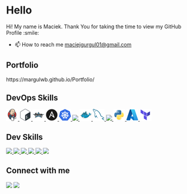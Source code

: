 <div align="center">
</div>

<h1> Hello </h1>
<p align='center'>

</p>
<div size='20px'> Hi! My name is Maciek. Thank You for taking the time to view my GitHub Profile :smile: 
</div>

- 📫 How to reach me maciejgurgul01@gmail.com

 
 <h2>Portfolio</h2>
 <span>https://margulwb.github.io/Portfolio/</span>


<h2> DevOps Skills </h2>

<a href="https://github.com/Margulwb?tab=repositories&q=&type=&language=jenkins&sort="> 
  <img width="32px" src="https://raw.githubusercontent.com/devicons/devicon/master/icons/jenkins/jenkins-original.svg"> 
</a>

<a href="https://github.com/Margulwb?tab=repositories&q=&type=&language=shell&sort="> 
  <img width="32px" src="https://raw.githubusercontent.com/devicons/devicon/master/icons/bash/bash-original.svg"> 
</a>

<a href="https://github.com/Margulwb?tab=repositories&q=&type=&language=groovy&sort="> 
  <img width="32px" src="https://raw.githubusercontent.com/devicons/devicon/master/icons/groovy/groovy-original.svg"> 
</a>

<a href="https://github.com/Margulwb?tab=repositories&q=&type=&language=ansible&sort="> 
  <img width="32px" src="https://raw.githubusercontent.com/devicons/devicon/master/icons/ansible/ansible-original.svg"> 
</a>

<a href="https://github.com/Margulwb?tab=repositories&q=&type=&language=kubernetes&sort="> 
  <img width="32px" src="https://raw.githubusercontent.com/devicons/devicon/master/icons/kubernetes/kubernetes-plain.svg"> 
</a>

<a href="https://github.com/Margulwb?tab=repositories&q=&type=&language=argo&sort="> 
  <img width="32px" src="https://cdn.jsdelivr.net/gh/devicons/devicon/icons/argocd/argocd-original.svg"> 
</a>

<a href="https://github.com/Margulwb?tab=repositories&q=&type=&language=docker&sort="> 
  <img width="32px" src="https://raw.githubusercontent.com/devicons/devicon/master/icons/docker/docker-original.svg"> 
</a>

<a href="https://github.com/Margulwb?tab=repositories&q=&type=&language=sql&sort="> 
  <img width="32px" src="https://raw.githubusercontent.com/devicons/devicon/master/icons/mysql/mysql-original.svg"> 
</a>

<a href="https://github.com/Margulwb?tab=repositories&q=&type=&language=nagios&sort="> 
  <img width="32px" src="https://upload.wikimedia.org/wikipedia/commons/0/0a/Nagios_logo.png"> 
</a>

<a href="https://github.com/Margulwb?tab=repositories&q=&type=&language=python&sort="> 
  <img width="32px" src="https://raw.githubusercontent.com/devicons/devicon/master/icons/python/python-original.svg"> 
</a>

<a href="https://github.com/Margulwb?tab=repositories&q=&type=&language=azure&sort="> 
  <img width="32px" src="https://raw.githubusercontent.com/devicons/devicon/master/icons/azure/azure-original.svg"> 
</a>

<a href="https://github.com/Margulwb?tab=repositories&q=&type=&language=terraform&sort="> 
  <img width="32px" src="https://raw.githubusercontent.com/devicons/devicon/master/icons/terraform/terraform-original.svg"> 
</a>


<h2>Dev Skills</h2>
<a href= https://github.com/Margulwb?tab=repositories&q=&type=&language=reactjs&sort= > <img width ='32px' src ='https://raw.githubusercontent.com/rahulbanerjee26/githubAboutMeGenerator/main/icons/reactjs.svg'> </a>
<a href= https://github.com/Margulwb?tab=repositories&q=&type=&language=javascript&sort= > <img width ='32px' src ='https://raw.githubusercontent.com/rahulbanerjee26/githubAboutMeGenerator/main/icons/javascript.svg'> </a>
<a href= https://github.com/Margulwb?tab=repositories&q=&type=&language=html&sort= > <img width ='32px' src ='https://raw.githubusercontent.com/rahulbanerjee26/githubAboutMeGenerator/main/icons/html.svg'> </a>
<a href= https://github.com/Margulwb?tab=repositories&q=&type=&language=css&sort= > <img width ='32px' src ='https://raw.githubusercontent.com/rahulbanerjee26/githubAboutMeGenerator/main/icons/css.svg'> </a>
<a href= https://github.com/Margulwb?tab=repositories&q=&type=&language=bootstrap&sort= > <img width ='32px' src ='https://raw.githubusercontent.com/rahulbanerjee26/githubAboutMeGenerator/main/icons/bootstrap.svg'> </a>
<a href= https://github.com/Margulwb?tab=repositories&q=&type=&language=sass&sort= > <img width ='32px' src ='https://raw.githubusercontent.com/rahulbanerjee26/githubAboutMeGenerator/main/icons/sass.svg'> </a>


<h2> Connect with me</h2>
<a href = 'https://www.linkedin.com/in/maciej-gurgul-935904213'> <img width = '32px' align= 'center' src="https://raw.githubusercontent.com/rahulbanerjee26/githubAboutMeGenerator/main/icons/linked-in-alt.svg"/></a>
<a href = 'https://www.github.com/Margulwb' > <img width = '32px' align= 'center' src="https://raw.githubusercontent.com/rahulbanerjee26/githubAboutMeGenerator/main/icons/github.svg"/></a> 


